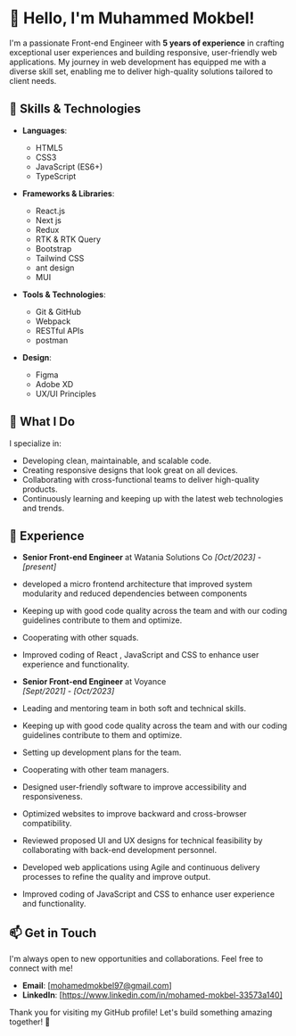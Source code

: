# 👋 Hello, I'm Muhammed Mokbel!

I'm a passionate Front-end Engineer with **5 years of experience** in crafting exceptional user experiences and building responsive, user-friendly web applications. My journey in web development has equipped me with a diverse skill set, enabling me to deliver high-quality solutions tailored to client needs.

## 🚀 Skills & Technologies

- **Languages**: 
  - HTML5
  - CSS3
  - JavaScript (ES6+)
  - TypeScript
  
- **Frameworks & Libraries**:
  - React.js
  - Next js
  - Redux
  - RTK & RTK Query
  - Bootstrap
  - Tailwind CSS
  - ant design
  - MUI
  
- **Tools & Technologies**:
  - Git & GitHub
  - Webpack
  - RESTful APIs
  - postman

- **Design**:
  - Figma
  - Adobe XD
  - UX/UI Principles

## 🌟 What I Do

I specialize in:
- Developing clean, maintainable, and scalable code.
- Creating responsive designs that look great on all devices.
- Collaborating with cross-functional teams to deliver high-quality products.
- Continuously learning and keeping up with the latest web technologies and trends.

## 💼 Experience

- **Senior Front-end Engineer** at Watania Solutions Co
  *[Oct/2023] - [present]*  
- developed a micro frontend architecture that improved system modularity and 
  reduced dependencies between components
- Keeping up with good code quality across the team and with our coding guidelines contribute to them and optimize.
- Cooperating with other squads.
- Improved coding of React , JavaScript and CSS to enhance user experience and 
functionality.

  
- **Senior Front-end Engineer** at Voyance  
  *[Sept/2021] - [Oct/2023]*  
 - Leading and mentoring team in both soft and technical skills.
 - Keeping up with good code quality across the team and with our coding guidelines contribute to them and optimize.
 - Setting up development plans for the team.
 - Cooperating with other team managers.
 - Designed user-friendly software to improve accessibility and responsiveness.
 - Optimized websites to improve backward and cross-browser compatibility.
 - Reviewed proposed UI and UX designs for technical feasibility by collaborating with 
   back-end development personnel.
 - Developed web applications using Agile and continuous delivery processes to 
   refine the quality and improve output.
 - Improved coding of JavaScript and CSS to enhance user experience and 
   functionality.


## 📫 Get in Touch

I'm always open to new opportunities and collaborations. Feel free to connect with me!

- **Email**: [mohamedmokbel97@gmail.com]
- **LinkedIn**: [https://www.linkedin.com/in/mohamed-mokbel-33573a140]


Thank you for visiting my GitHub profile! Let's build something amazing together! 🚀
